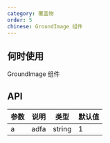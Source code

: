 ```yaml
---
category: 覆盖物
order: 5
chinese: GroundImage 组件
---
```



## 何时使用

GroundImage 组件

## API

| 参数 | 说明 | 类型 | 默认值  |
|-----|------|------|-------|
| a | adfa | string | 1 |